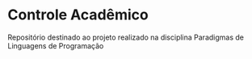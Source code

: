 # Controle Acadêmico
Repositório destinado ao projeto realizado na disciplina Paradigmas de Linguagens de Programação
